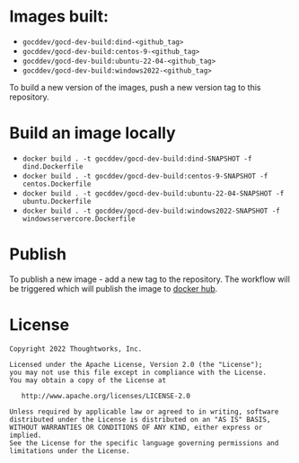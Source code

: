 # Images built:

- `gocddev/gocd-dev-build:dind-<github_tag>`
- `gocddev/gocd-dev-build:centos-9-<github_tag>`
- `gocddev/gocd-dev-build:ubuntu-22-04-<github_tag>`
- `gocddev/gocd-dev-build:windows2022-<github_tag>`

To build a new version of the images, push a new version tag to this repository.

# Build an image locally

- ```docker build . -t gocddev/gocd-dev-build:dind-SNAPSHOT -f dind.Dockerfile```
- ```docker build . -t gocddev/gocd-dev-build:centos-9-SNAPSHOT -f centos.Dockerfile```
- ```docker build . -t gocddev/gocd-dev-build:ubuntu-22-04-SNAPSHOT -f ubuntu.Dockerfile```
- ```docker build . -t gocddev/gocd-dev-build:windows2022-SNAPSHOT -f windowsservercore.Dockerfile```


# Publish

To publish a new image - add a new tag to the repository. The workflow will be triggered which will publish the image to [docker hub](https://hub.docker.com/r/gocddev/gocd-dev-build).

# License

```plain
Copyright 2022 Thoughtworks, Inc.

Licensed under the Apache License, Version 2.0 (the "License");
you may not use this file except in compliance with the License.
You may obtain a copy of the License at

   http://www.apache.org/licenses/LICENSE-2.0

Unless required by applicable law or agreed to in writing, software
distributed under the License is distributed on an "AS IS" BASIS,
WITHOUT WARRANTIES OR CONDITIONS OF ANY KIND, either express or implied.
See the License for the specific language governing permissions and
limitations under the License.
```
